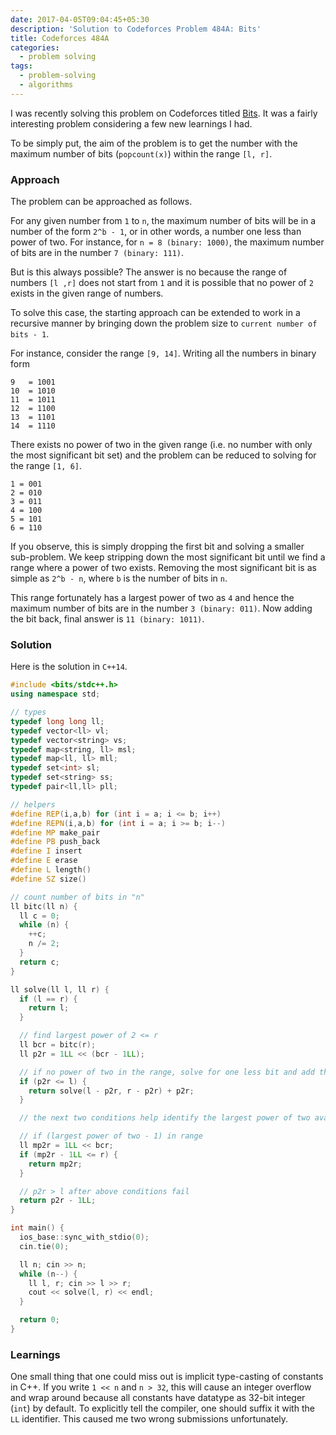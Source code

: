 ```yaml
---
date: 2017-04-05T09:04:45+05:30
description: 'Solution to Codeforces Problem 484A: Bits'
title: Codeforces 484A
categories:
  - problem solving
tags:
  - problem-solving
  - algorithms
---
```


I was recently solving this problem on Codeforces titled
[Bits](http://codeforces.com/problemset/problem/484/A). It was a fairly
interesting problem considering a few new learnings I had.

To be simply put, the aim of the problem is to get the number with the maximum
number of bits (`popcount(x)`) within the range `[l, r]`.

### Approach

The problem can be approached as follows.

For any given number from `1` to `n`, the maximum number of bits will be in
a number of the form `2^b - 1`, or in other words, a number one less than power
of two. For instance, for `n = 8 (binary: 1000)`, the maximum number of bits are
in the number `7 (binary: 111)`.

But is this always possible? The answer is no because the range of numbers
`[l ,r]` does not start from `1` and it is possible that no power of
`2` exists in the given range of numbers.

To solve this case, the starting approach can be extended to work in a recursive
manner by bringing down the problem size to `current number of bits - 1`.

For instance, consider the range `[9, 14]`. Writing all the numbers in binary
form

```
9   = 1001
10  = 1010
11  = 1011
12  = 1100
13  = 1101
14  = 1110
```

There exists no power of two in the given range (i.e. no number with only the
most significant bit set) and the problem can be reduced to solving for the
range `[1, 6]`.

```
1 = 001
2 = 010
3 = 011
4 = 100
5 = 101
6 = 110
```

If you observe, this is simply dropping the first bit and solving a smaller
sub-problem. We keep stripping down the most significant bit until we find a
range where a power of two exists. Removing the most significant bit is as
simple as `2^b - n`, where `b` is the number of bits in `n`.

This range fortunately has a largest power of two as `4` and hence the maximum
number of bits are in the number `3 (binary: 011)`. Now adding the bit back, final
answer is `11 (binary: 1011)`.

### Solution

Here is the solution in `C++14`.

```c++
#include <bits/stdc++.h>
using namespace std;

// types
typedef long long ll;
typedef vector<ll> vl;
typedef vector<string> vs;
typedef map<string, ll> msl;
typedef map<ll, ll> mll;
typedef set<int> sl;
typedef set<string> ss;
typedef pair<ll,ll> pll;

// helpers
#define REP(i,a,b) for (int i = a; i <= b; i++)
#define REPN(i,a,b) for (int i = a; i >= b; i--)
#define MP make_pair
#define PB push_back
#define I insert
#define E erase
#define L length()
#define SZ size()

// count number of bits in "n"
ll bitc(ll n) {
  ll c = 0;
  while (n) {
    ++c;
    n /= 2;
  }
  return c;
}

ll solve(ll l, ll r) {
  if (l == r) {
    return l;
  }

  // find largest power of 2 <= r
  ll bcr = bitc(r);
  ll p2r = 1LL << (bcr - 1LL);

  // if no power of two in the range, solve for one less bit and add the bit to the final result
  if (p2r <= l) {
    return solve(l - p2r, r - p2r) + p2r;
  }

  // the next two conditions help identify the largest power of two available in range

  // if (largest power of two - 1) in range
  ll mp2r = 1LL << bcr;
  if (mp2r - 1LL <= r) {
    return mp2r;
  }

  // p2r > l after above conditions fail
  return p2r - 1LL;
}

int main() {
  ios_base::sync_with_stdio(0);
  cin.tie(0);

  ll n; cin >> n;
  while (n--) {
    ll l, r; cin >> l >> r;
    cout << solve(l, r) << endl;
  }

  return 0;
}
```

### Learnings

One small thing that one could miss out is implicit type-casting of constants
in C++. If you write `1 << n` and `n > 32`, this will cause an
integer overflow and wrap around because all constants have datatype as 32-bit
integer (`int`) by default. To explicitly tell the compiler, one should suffix it with
the `LL` identifier. This caused me two wrong submissions unfortunately.
